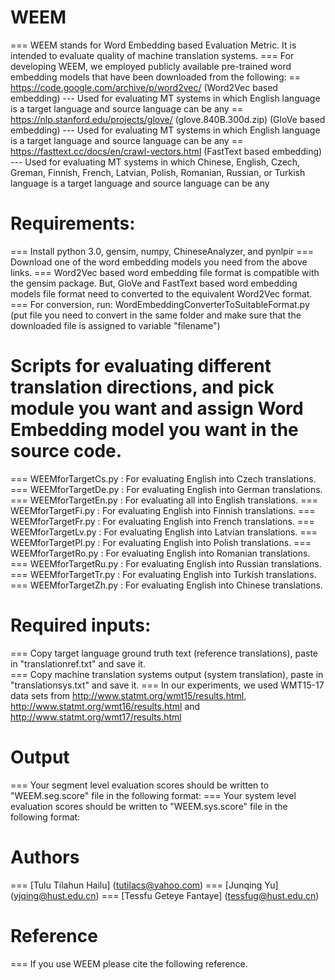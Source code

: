 # WEEM

=== WEEM stands for Word Embedding based Evaluation Metric. It is intended to evaluate quality of machine translation systems.
=== For developing WEEM, we employed publicly available pre-trained word embedding models that have been downloaded from the following: 
    == https://code.google.com/archive/p/word2vec/     (Word2Vec based embedding) 
		--- Used for evaluating MT systems in which English language is a target language and source language can be any
    == https://nlp.stanford.edu/projects/glove/        (glove.840B.300d.zip) (GloVe based embedding)
	        --- Used for evaluating MT systems in which English language is a target language and source language can be any
    == https://fasttext.cc/docs/en/crawl-vectors.html	  (FastText based embedding)
	        --- Used for evaluating MT systems in which Chinese, English, Czech, Greman, Finnish, French, Latvian, Polish, Romanian,                     Russian, or Turkish language is a target language and source language can be any

# Requirements:

=== Install python 3.0, gensim, numpy, ChineseAnalyzer, and pynlpir 
=== Download one of the word embedding models you need from the above links.
=== Word2Vec based word embedding file format is compatible with the gensim package. But, GloVe and FastText based word embedding models     file format need to converted to the equivalent Word2Vec format.
=== For conversion, run: WordEmbeddingConverterToSuitableFormat.py (put file you need to convert in the same folder and make sure that       the downloaded file is assigned to variable "filename")

# Scripts for evaluating different translation directions, and pick module you want and assign Word Embedding model you want in the source code.

=== WEEMforTargetCs.py : For evaluating English into Czech translations.
=== WEEMforTargetDe.py : For evaluating English into German translations.
=== WEEMforTargetEn.py : For evaluating all into English translations.
=== WEEMforTargetFi.py : For evaluating English into Finnish translations.
=== WEEMforTargetFr.py : For evaluating English into French translations.
=== WEEMforTargetLv.py : For evaluating English into Latvian translations.
=== WEEMforTargetPl.py : For evaluating English into Polish translations.
=== WEEMforTargetRo.py : For evaluating English into Romanian translations.
=== WEEMforTargetRu.py : For evaluating English into Russian translations.
=== WEEMforTargetTr.py : For evaluating English into Turkish translations.
=== WEEMforTargetZh.py : For evaluating English into Chinese translations.

# Required inputs:

=== Copy target language ground truth text (reference translations), paste in "translationref.txt" and save it.  
=== Copy machine translation systems output (system translation), paste in "translationsys.txt" and save it.
=== In our experiments, we used WMT15-17 data sets from http://www.statmt.org/wmt15/results.html,             http://www.statmt.org/wmt16/results.html and http://www.statmt.org/wmt17/results.html

# Output

=== Your segment level evaluation scores should be written to "WEEM.seg.score" file in the following format: <METRIC NAME>   <LANGUAGE-      PAIR>   <TEST SET>   <MT SYSTEM NAME>   <SEGMENT NUMBER>   <SEGMENT LEVEL SCORE>
=== Your system level evaluation scores should be written to "WEEM.sys.score" file in the following format: <METRIC NAME>   <LANGUAGE-        PAIR>   <TEST SET>   <MT SYSTEM NAME>   <SYSTEM LEVEL SCORE>
# Authors

=== [Tulu Tilahun Hailu] (tutilacs@yahoo.com)
=== [Junqing Yu] (yjqing@hust.edu.cn)
=== [Tessfu Geteye Fantaye] (tessfug@hust.edu.cn) 

# Reference

=== If you use WEEM please cite the following reference. 
